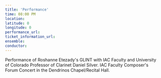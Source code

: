 ```yaml
---
title: 'Performance'
time: 08:00 PM
location: 
latitude: 0
longitude: 0
performance_url: 
ticket_information_url: 
ensemble: 
conductor: 
---
```

Performance of Roshanne Etezady's GLINT with IAC Faculty and University of Colorado Professor of Clarinet Daniel Silver.  IAC Faculty Composer's Forum Concert in the Dendrinos Chapel/Recital Hall.